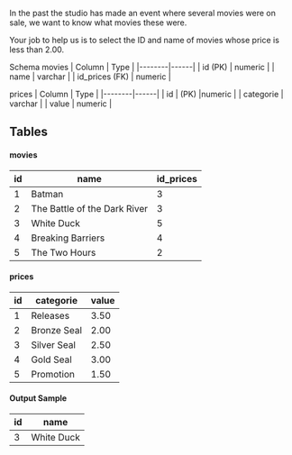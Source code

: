 In the past the studio has made an event where several movies were on sale, we want to know what movies these were.

Your job to help us is to select the ID and name of movies whose price is less than 2.00.

Schema
movies
| Column | Type |
|--------|------|
| id (PK) | numeric |
| name | varchar |
| id_prices (FK) | numeric |
   
prices
| Column | Type |
|--------|------|
| id | (PK) |numeric |
| categorie | varchar |
| value | numeric |
 
## Tables
#### movies
| id | name | id_prices |
|----|------|-----------|
| 1 | Batman | 3 |
| 2 | The Battle of the Dark River | 3 | 
| 3 | White Duck | 5 |
| 4 | Breaking Barriers | 4 |
| 5 | The Two Hours | 2 |
   
#### prices
| id  | categorie    | value |
|-----|--------------|-------|
| 1   | Releases     | 3.50  |
| 2   | Bronze Seal  | 2.00  |
| 3   | Silver Seal  | 2.50  |
| 4   | Gold Seal    | 3.00  |
| 5   | Promotion    | 1.50  |
 
#### Output Sample
| id  | name        |
|-----|-------------|
| 3   | White Duck  |